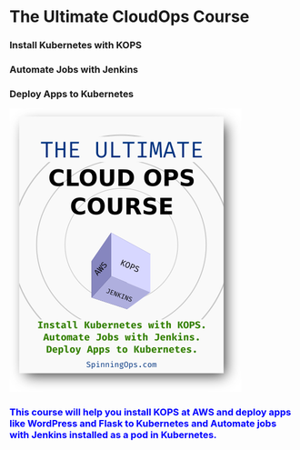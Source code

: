 # The Ultimate CloudOps Course
### Install Kubernetes with KOPS
### Automate Jobs with Jenkins
### Deploy Apps to Kubernetes

![alt text](pics/cover_cloud_ops_course.png)



<h3 style="color:blue;">This course will help you install KOPS at AWS and deploy apps like WordPress and Flask to Kubernetes and Automate jobs with Jenkins installed as a pod in Kubernetes.</h3>